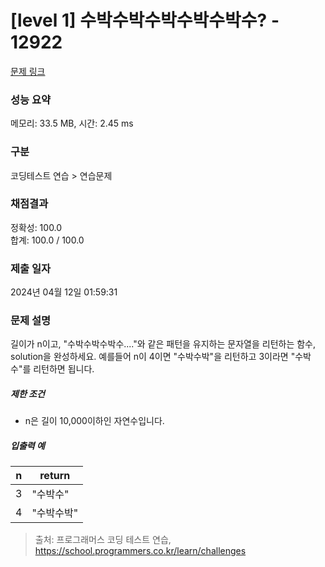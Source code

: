 # [level 1] 수박수박수박수박수박수? - 12922 

[문제 링크](https://school.programmers.co.kr/learn/courses/30/lessons/12922) 

### 성능 요약

메모리: 33.5 MB, 시간: 2.45 ms

### 구분

코딩테스트 연습 > 연습문제

### 채점결과

정확성: 100.0<br/>합계: 100.0 / 100.0

### 제출 일자

2024년 04월 12일 01:59:31

### 문제 설명

<p>길이가 n이고, "수박수박수박수...."와 같은 패턴을 유지하는 문자열을 리턴하는 함수, solution을 완성하세요. 예를들어 n이 4이면 "수박수박"을 리턴하고 3이라면 "수박수"를 리턴하면 됩니다.</p>

<h5>제한 조건</h5>

<ul>
<li>n은 길이 10,000이하인 자연수입니다.</li>
</ul>

<h5>입출력 예</h5>
<table class="table">
        <thead><tr>
<th>n</th>
<th>return</th>
</tr>
</thead>
        <tbody><tr>
<td>3</td>
<td>"수박수"</td>
</tr>
<tr>
<td>4</td>
<td>"수박수박"</td>
</tr>
</tbody>
      </table>

> 출처: 프로그래머스 코딩 테스트 연습, https://school.programmers.co.kr/learn/challenges